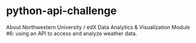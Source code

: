 # python-api-challenge
About Northwestern University / edX Data Analytics &amp; Visualization Module #6: using an API to access and analyze weather data.
